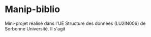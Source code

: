 # Manip-biblio

Mini-projet réalisé dans l'UE Structure des données (LU2IN006) de Sorbonne Université. Il s'agit 
